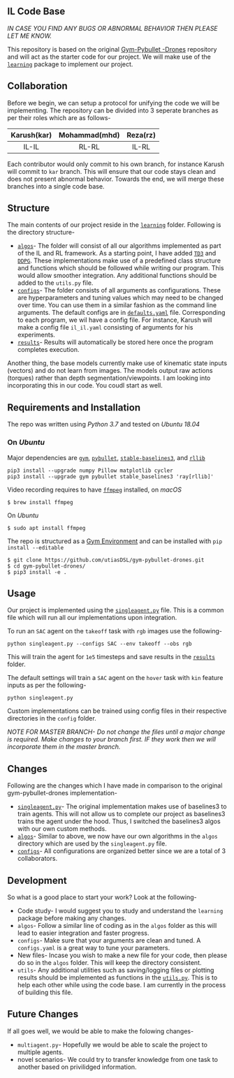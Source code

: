 ## IL Code Base

*IN CASE YOU FIND ANY BUGS OR ABNORMAL BEHAVIOR THEN PLEASE LET ME KNOW.*  

This repository is based on the original [Gym-Pybullet -Drones](https://github.com/utiasDSL/gym-pybullet-drones) repository and will act as the starter code for our project. We will make use of the [`learning`](experiments/learning) package to implement our project. 

## Collaboration

Before we begin, we can setup a protocol for unifying the code we will be implementing. The repository can be divided into 3 seperate branches as per their roles which are as follows-

|Karush(kar)|Mohammad(mhd)|Reza(rz)|
|:----:|:------:|:--:|
|IL-IL|RL-RL|IL-RL|

Each contributor would only commit to his own branch, for instance Karush will commit to `kar` branch. This will ensure that our code stays clean and does not present abnormal behavior. Towards the end, we will merge these branches into a single code base. 

## Structure

The main contents of our project reside in the [`learning`](experiments/learning) folder. Following is the directory structure-

* [`algos`](experiments/learning/algos)- The folder will consist of all our algorithms implemented as part of the IL and RL framework. As a starting point, I have added [`TD3`](experiments/learning/algos/TD3.py) and [`DDPG`](experiments/learning/algos/DDPG.py). These implementations make use of a predefined class structure and functions which should be followed while writing our program. This would allow smoother integration. Any additional functions should be added to the `utils.py` file.  
* [`configs`](experiments/learning/configs)- The folder consists of all arguments as configurations. These are hyperparameters and tuning values which may need to be changed over time. You can use them in a similar fashion as the command line arguments. The default configs are in [`defaults.yaml`](experiments/learning/configs/defaults.yaml) file. Corresponding to each program, we wil have a config file. For instance, Karush will make a config file `il_il.yaml` consisting of arguments for his experiments.  
* [`results`](experiments/learning/results)- Results will automatically be stored here once the program completes execution.  

Another thing, the base models currently make use of kinematic state inputs (vectors) and do not learn from images. The models output raw actions (torques) rather than depth segmentation/viewpoints. I am looking into incorporating this in our code. You coudl start as well.  

## Requirements and Installation
The repo was written using *Python 3.7* and tested on *Ubuntu 18.04*

### On *Ubuntu*
Major dependencies are [`gym`](https://gym.openai.com/docs/),  [`pybullet`](https://docs.google.com/document/d/10sXEhzFRSnvFcl3XxNGhnD4N2SedqwdAvK3dsihxVUA/edit#), 
[`stable-baselines3`](https://stable-baselines3.readthedocs.io/en/master/guide/quickstart.html), and [`rllib`](https://docs.ray.io/en/master/rllib.html)

```
pip3 install --upgrade numpy Pillow matplotlib cycler 
pip3 install --upgrade gym pybullet stable_baselines3 'ray[rllib]'
```
Video recording requires to have [`ffmpeg`](https://ffmpeg.org) installed, on *macOS*
```
$ brew install ffmpeg
```
On *Ubuntu*
```
$ sudo apt install ffmpeg
```
The repo is structured as a [Gym Environment](https://github.com/openai/gym/blob/master/docs/creating-environments.md)
and can be installed with `pip install --editable`
```
$ git clone https://github.com/utiasDSL/gym-pybullet-drones.git
$ cd gym-pybullet-drones/
$ pip3 install -e .
```

## Usage

Our project is implemented using the [`singleagent.py`](experiments/learning/singleagent.py) file. This is a common file which will run all our implementations upon integration. 

To run an `SAC` agent on the `takeoff` task with `rgb` images use the following-

```
python singleagent.py --configs SAC --env takeoff --obs rgb
```

This will train the agent for `1e5` timesteps and save results in the [`results`](experiments/learning/results) folder. 

The default settings will train a `SAC` agent on the `hover` task with `kin` feature inputs as per the following-

```
python singleagent.py
```

Custom implementations can be trained using config files in their respective directories in the `config` folder.  

*NOTE FOR MASTER BRANCH- Do not change the files until a major change is required. Make changes to your branch first. IF they work then we will incorporate them in the master branch.*  

## Changes

Following are the changes which I have made in comparison to the original gym-pybullet-drones implementation-

* [`singleagent.py`](experiments/learning/singleagent.py)- The original implementation makes use of baselines3 to train agents. This will not allow us to complete our project as baselines3 trains the agent under the hood. Thus, I switched the baselines3 algos with our own custom methods.  
* [`algos`](experiments/algos)- Similar to above, we now have our own algorithms in the `algos` directory which are used by the `singleagent.py` file.  
* [`configs`](experiments/configs)- All configurations are organized better since we are a total of 3 collaborators.  

## Development 

So what is a good place to start your work? Look at the following-

* Code study- I would suggest you to study and understand the `learning` package before making any changes.  
* `algos`- Follow a similar line of coding as in the `algos` folder as this will lead to easier integration and faster progress.  
* `configs`- Make sure that your arguments are clean and tuned. A `configs.yaml` is a great way to tune your parameters.
* New files- Incase you wish to make a new file for your code, then please do so in the `algos` folder. This will keep the directory consistent.  
* `utils`- Any additional utilities such as saving/logging files or plotting results should be implemented as functions in the [`utils.py`](experiments/algos/utils.py). This is to help each other while using the code base. I am currently in the process of building this file.  

## Future Changes

If all goes well, we would be able to make the folowing changes-

* `multiagent.py`- Hopefully we would be able to scale the project to multiple agents.  
* novel scenarios- We could try to transfer knowledge from one task to another based on privilidged information.  




